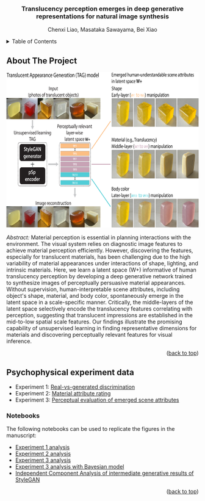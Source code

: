 <!-- Improved compatibility of back to top link: See: https://github.com/othneildrew/Best-README-Template/pull/73 -->
<a name="readme-top"></a>
<!--
*** Thanks for checking out the Best-README-Template. If you have a suggestion
*** that would make this better, please fork the repo and create a pull request
*** or simply open an issue with the tag "enhancement".
*** Don't forget to give the project a star!
*** Thanks again! Now go create something AMAZING! :D
-->



<!-- PROJECT SHIELDS -->
<!--
*** I'm using markdown "reference style" links for readability.
*** Reference links are enclosed in brackets [ ] instead of parentheses ( ).
*** See the bottom of this document for the declaration of the reference variables
*** for contributors-url, forks-url, etc. This is an optional, concise syntax you may use.
*** https://www.markdownguide.org/basic-syntax/#reference-style-links
-->



<!-- PROJECT LOGO -->
<br />

<h3 align="center">Translucency perception emerges in deep generative representations for natural image synthesis</h3>

  <p align="center">
    Chenxi Liao, Masataka Sawayama, Bei Xiao
  </p>

</div>



<!-- TABLE OF CONTENTS -->
<details>
  <summary>Table of Contents</summary>
  <ol>
    <li>
      <a href="#about-the-project">About The Project</a>
    </li>
    <li>
      <a href="#getting-started">Getting Started</a>
      <ul>
        <li><a href="#data">Psychophysical experiment data</a></li>
        <li><a href="#analysis">Notebooks</a></li>
      </ul>
    </li>
   <!--  <li><a href="#usage">Usage</a></li>
    <li><a href="#roadmap">Roadmap</a></li>
    <li><a href="#contributing">Contributing</a></li>
    <li><a href="#license">License</a></li>
    <li><a href="#contact">Contact</a></li>
    <li><a href="#acknowledgments">Acknowledgments</a></li> -->
  </ol>
</details>



<!-- ABOUT THE PROJECT -->
## About The Project

<img src="images/intro.jpg" alt="Intro" width="677" height="408" class="center">

*Abstract:* Material perception is essential in planning interactions with the environment. The visual system relies on diagnostic image features to achieve material perception efficiently. However, discovering the features, especially for translucent materials, has been challenging due to the high variability of material appearances under interactions of shape, lighting, and intrinsic materials. Here, we learn a latent space (W+) informative of human translucency perception by developing a deep generative network trained to synthesize images of perceptually persuasive material appearances. Without supervision, human-interpretable scene attributes, including object's shape, material, and body color, spontaneously emerge in the latent space in a scale-specific manner. Critically, the middle-layers of the latent space selectively encode the translucency features correlating with perception, suggesting that translucent impressions are established in the mid-to-low spatial scale features. Our findings illustrate the promising capability of unsupervised learning in finding representative dimensions for materials and discovering perceptually relevant features for visual inference.


<p align="right">(<a href="#readme-top">back to top</a>)</p>



<!-- GETTING STARTED -->
## Psychophysical experiment data

* Experiment 1: [Real-vs-generated discrimination](/data-analysis/data/real-fake-judgment-good-data)
* Experiment 2: [Material attribute rating](/data-analysis/data/semantic-rating-good-data)
* Experiment 3: [Perceptual evaluation of emerged scene attributes](/data-analysis/data/semantic-good-data)

### Notebooks

The following notebooks can be used to replicate the figures in the manuscript:

* [Experiment 1 analysis](/data-analysis/Analysis-real-vs-generated-discrimination.ipynb)
* [Experiment 2 analysis](/data-analysis/Analysis-material-attribute-rating.ipynb)
* [Experiment 3 analysis](/data-analysis/Analysis-scene-attribute-evaluation.ipynb)
* [Experiment 3 analysis with Bayesian model](/data-analysis/MLM-analysis/MLM-semantics_brms_version.Rmd)
* [Independent Component Analysis of intermediate generative results of StyleGAN](/data-analysis/ICA-Middle-layer.ipynb)

<p align="right">(<a href="#readme-top">back to top</a>)</p>


